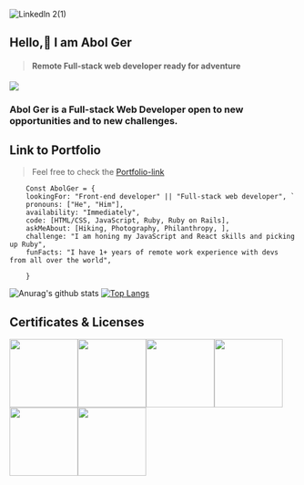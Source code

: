 ![Linkedln 2(1)](https://user-images.githubusercontent.com/9010615/174154252-c77af24f-d6ec-41d4-9b0b-26b9a8bf714f.png)

## Hello,👋 I am Abol Ger

>#### Remote Full-stack web developer ready for adventure 

![](https://visitor-badge.glitch.me/badge?page_id=ger619)






### Abol Ger is a Full-stack Web Developer open to new opportunities and to new challenges.

## Link to Portfolio

> Feel free to check the
> [Portfolio-link](https://eloquent-semolina-600dc6.netlify.app/)

    
        Const AbolGer = {
        lookingFor: "Front-end developer" || "Full-stack web developer", `
        pronouns: ["He", "Him"], 
        availability: "Immediately",
        code: [HTML/CSS, JavaScript, Ruby, Ruby on Rails],
        askMeAbout: [Hiking, Photography, Philanthropy, ],
        challenge: "I am honing my JavaScript and React skills and picking up Ruby",
        funFacts: "I have 1+ years of remote work experience with devs from all over the world",
        
        }

 


![Anurag's github stats](https://github-readme-stats.vercel.app/api?username=ger619&show_icons=true) 
[![Top Langs](https://github-readme-stats.vercel.app/api/top-langs/?username=ger619)](https://github.com/anuraghazra/github-readme-stats) 


<h2 align="left">Certificates & Licenses</h2>

 <img src="https://user-images.githubusercontent.com/9010615/202282952-bf4113a2-5c54-472d-b966-c4edb470dea3.png" width="120px" href="https://www.credential.net/be28982a-1c43-404b-b1ac-21a21f24d555?record_view=true#gs.ies96n" target="_blank"/><img src="https://user-images.githubusercontent.com/9010615/202286474-5a3772c9-3b02-4d14-b5a8-855b9e7ec806.png" width="120px" href="https://www.credential.net/be28982a-1c43-404b-b1ac-21a21f24d555?record_view=true#gs.ies96n" target="_blank"/><img src="https://user-images.githubusercontent.com/9010615/202287061-10d82b7a-aa3b-49a8-9a90-8c866de77326.png" width="120px" href="https://www.credential.net/be28982a-1c43-404b-b1ac-21a21f24d555?record_view=true#gs.ies96n" target="_blank"/><img src="https://user-images.githubusercontent.com/9010615/202288304-647f68e1-19da-4ace-a5e6-a8a605e6f86d.png" width="120px" href="https://www.credential.net/be28982a-1c43-404b-b1ac-21a21f24d555?record_view=true#gs.ies96n" target="_blank"/><img src="https://user-images.githubusercontent.com/9010615/202288267-506ad556-4db8-4a4c-b539-9910e0e047e2.png" width="120px" href="https://www.credential.net/be28982a-1c43-404b-b1ac-21a21f24d555?record_view=true#gs.ies96n" target="_blank"/><img src="https://user-images.githubusercontent.com/9010615/202289832-cefae4b0-f687-47a9-b0dc-b19348b437aa.png" width="120px" href="https://www.credential.net/be28982a-1c43-404b-b1ac-21a21f24d555?record_view=true#gs.ies96n" target="_blank"/>

